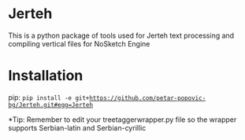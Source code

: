 # Jerteh
This is a python package of tools used for Jerteh text processing and compiling vertical files for NoSketch Engine

# Installation
pip:
<code>pip install -e git+https://github.com/petar-popovic-bg/Jerteh.git#egg=Jerteh</code>

*Tip: Remember to edit your treetaggerwrapper.py file so the wrapper supports Serbian-latin and Serbian-cyrillic

